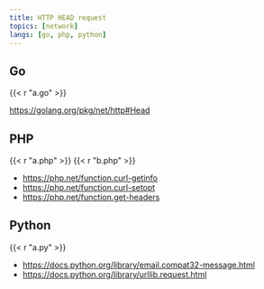 ```yaml
---
title: HTTP HEAD request
topics: [network]
langs: [go, php, python]
---
```


## Go

{{< r "a.go" >}}

<https://golang.org/pkg/net/http#Head>

## PHP

{{< r "a.php" >}}
{{< r "b.php" >}}

- <https://php.net/function.curl-getinfo>
- <https://php.net/function.curl-setopt>
- <https://php.net/function.get-headers>

## Python

{{< r "a.py" >}}

- <https://docs.python.org/library/email.compat32-message.html>
- <https://docs.python.org/library/urllib.request.html>
